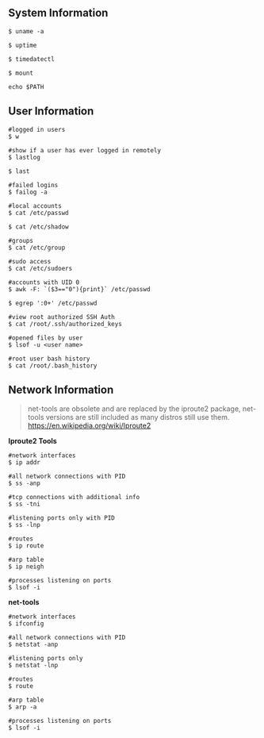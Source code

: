 ## System Information

```
$ uname -a

$ uptime

$ timedatectl

$ mount

echo $PATH

```

## User Information

```
#logged in users
$ w

#show if a user has ever logged in remotely
$ lastlog

$ last

#failed logins
$ failog -a

#local accounts
$ cat /etc/passwd

$ cat /etc/shadow

#groups
$ cat /etc/group

#sudo access
$ cat /etc/sudoers

#accounts with UID 0
$ awk -F: `($3=="0"){print}` /etc/passwd

$ egrep ':0+' /etc/passwd

#view root authorized SSH Auth
$ cat /root/.ssh/authorized_keys

#opened files by user
$ lsof -u <user name>

#root user bash history
$ cat /root/.bash_history

```

## Network Information
> net-tools are obsolete and are replaced by the iproute2 package, net-tools versions are still included as many distros still use them. https://en.wikipedia.org/wiki/Iproute2

**Iproute2 Tools**
```
#network interfaces
$ ip addr

#all network connections with PID
$ ss -anp

#tcp connections with additional info
$ ss -tni

#listening ports only with PID
$ ss -lnp

#routes
$ ip route

#arp table
$ ip neigh

#processes listening on ports
$ lsof -i

```

**net-tools**
```
#network interfaces
$ ifconfig

#all network connections with PID
$ netstat -anp

#listening ports only
$ netstat -lnp

#routes
$ route

#arp table
$ arp -a

#processes listening on ports
$ lsof -i

```
